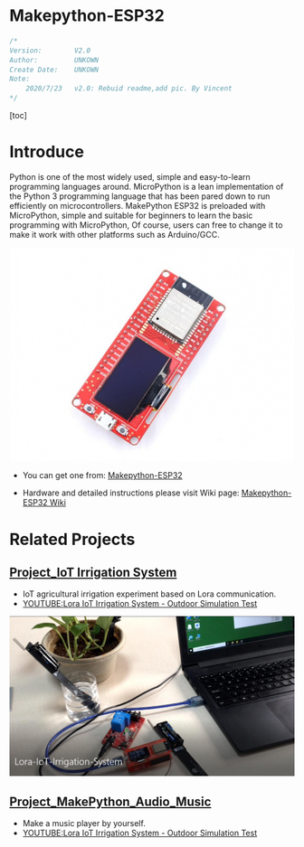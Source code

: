 # Makepython-ESP32

```c++
/*
Version:		V2.0
Author:			UNKOWN
Create Date:	UNKOWN
Note:
	2020/7/23	v2.0: Rebuid readme,add pic. By Vincent
*/
```

[toc]

# Introduce

Python is one of the most widely used, simple and easy-to-learn programming languages around. MicroPython is a lean implementation of the Python 3 programming language that has been pared down to run efficiently on microcontrollers.
MakePython ESP32 is preloaded with MicroPython, simple and suitable for beginners to learn the basic programming with MicroPython, Of course, users can free to change it to make it work with other platforms such as Arduino/GCC.

![relay](md_pic/main.jpg)

- You can get one from: [Makepython-ESP32](https://www.makerfabs.com/makepython-esp32.html)

- Hardware and detailed instructions please visit Wiki page:  [Makepython-ESP32 Wiki](https://www.makerfabs.com/wiki/index.php?title=MakePython_ESP32)

# Related Projects

## [Project_IoT Irrigation System](https://github.com/Makerfabs/Project_IoT-Irrigation-System)

- IoT agricultural irrigation experiment based on Lora communication.
- [YOUTUBE:Lora IoT Irrigation System - Outdoor Simulation Test](https://youtu.be/0mY6Ox0YvRk)

![2](md_pic/2.jpg)

## [Project_MakePython_Audio_Music](https://github.com/Makerfabs/Project_MakePython_Audio_Music)

- Make a music player by yourself.
- [YOUTUBE:Lora IoT Irrigation System - Outdoor Simulation Test](https://youtu.be/0mY6Ox0YvRk)